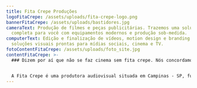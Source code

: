 ```yaml
---
title: Fita Crepe Produções
logoFitaCrepe: /assets/uploads/fita-crepe-logo.png
bannerFitaCrepe: /assets/uploads/bastidores.jpg
cameraText: Produção de filmes e peças publicitárias. Trazemos uma solução
  completa para você com equipamentos modernos e produção sob-medida.
computerText: Edição e finalização de vídeos, motion design e branding. Criamos
  soluções visuais prontas para mídias sociais, cinema e TV.
fotoContentFitaCrepe: /assets/uploads/foto_site.jpg
contentFitaCrepe: >-
  ### Dizem por aí que não se faz cinema sem fita crepe. Nós concordamos.


  A Fita Crepe é uma produtora audiovisual situada em Campinas - SP, fundada em 2018, que tem como meta produzir os mais diversos audiovisuais, como curtas-metragens, filmes publicitários, videoclipes, videos institucionais, entre outros. Realizou os projetos “Mandela II”, “A Previsão do Pôr do Sol”, “Culpa” e “Mata”.
---
```

